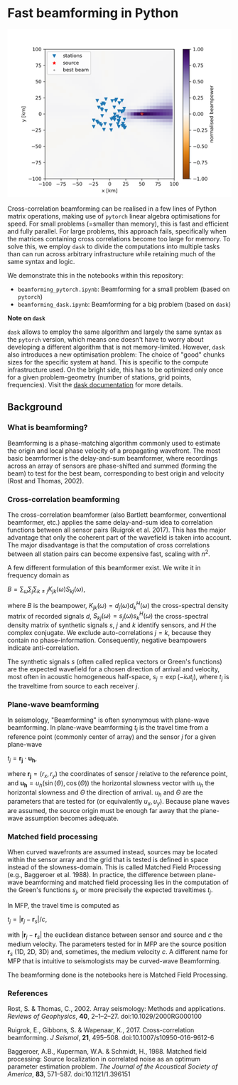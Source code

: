 # Fast beamforming in Python

![beampowers](beampowers.png)

Cross-correlation beamforming can be realised in a few lines of Python matrix operations, making use of `pytorch` linear algebra optimisations for speed. For small problems (=smaller than memory), this is fast and efficient and fully parallel. For large problems, this approach fails, specifically when the matrices containing cross correlations become too large for memory. To solve this, we employ `dask` to divide the computations into multiple tasks than can run across arbitrary infrastructure while retaining much of the same syntax and logic.

We demonstrate this in the notebooks within this repository:

* `beamforming_pytorch.ipynb`: Beamforming for a small problem (based on `pytorch`)
* `beamforming_dask.ipynb`: Beamforming for a big problem (based on `dask`)

**Note on `dask`**

`dask` allows to employ the same algorithm and largely the same syntax as the `pytorch` version, which means one doesn't have to worry about developing a different algorithm that is not memory-limited. However, `dask` also introduces a new optimisation problem: The choice of "good" chunks sizes for the specific system at hand. This is specific to the compute infrastructure used. On the bright side, this has to be optimized only once for a given problem-geometry (number of stations, grid points, frequencies). Visit the [dask documentation](https://docs.dask.org/en/stable/understanding-performance.html) for more details.

## Background

### What is beamforming?

Beamforming is a phase-matching algorithm commonly used to estimate the origin and local phase velocity of a propagating wavefront. The most basic beamformer is the delay-and-sum beamformer, where recordings across an array of sensors are phase-shifted and summed (forming the beam) to test for the best beam, corresponding to best origin and velocity (Rost and Thomas, 2002).

### Cross-correlation beamforming

The cross-correlation beamformer (also Bartlett beamformer, conventional beamformer, etc.) applies the same delay-and-sum idea to correlation functions between all sensor pairs (Ruigrok et al. 2017). This has the major advantage that only the coherent part of the wavefield is taken into account. The major disadvantage is that the computation of cross correlations between all station pairs can become expensive fast, scaling with $n^2$.

A few different formulation of this beamformer exist. We write it in frequency domain as

$B = \sum_\omega \sum_j \sum_{k\neq j} K_{jk}(\omega) S_{kj}(\omega),$

where $B$ is the beampower, $K_{jk}(\omega) = d_j(\omega) d^H_k(\omega)$ the cross-spectral density matrix of recorded signals $d$, $S_{kj}(\omega) = s_j(\omega) s^H_k(\omega)$ the cross-spectral density matrix of synthetic signals $s$, $j$ and $k$ identify sensors, and $H$ the complex conjugate. We exclude auto-correlations $j=k$, because they contain no phase-information. Consequently, negative beampowers indicate anti-correlation.

The synthetic signals $s$ (often called replica vectors or Green's functions) are the expected wavefield for a chosen direction of arrival and velocity, most often in acoustic homogeneous half-space, $s_j = \exp(-i \omega t_j)$, where $t_j$ is the traveltime from source to each receiver $j$.

### Plane-wave beamforming

In seismology, "Beamforming" is often synonymous with plane-wave beamforming. In plane-wave beamforming $t_j$ is the travel time from a reference point (commonly center of array) and the sensor $j$ for a given plane-wave

$t_j = \boldsymbol{r_j} \cdot \boldsymbol{u_h}$,

where $\boldsymbol{r_j} = (r_x, r_y)$ the coordinates of sensor $j$ relative to the reference point, and $\boldsymbol{u_h} = u_h(\sin(\Theta), \cos(\Theta))$ the horizontal slowness vector with $u_h$ the horizontal slowness and $\Theta$ the direction of arrival. $u_h$ and $\Theta$ are the parameters that are tested for (or equivalently $u_x, u_y$). Because plane waves are assumed, the source origin must be enough far away that the plane-wave assumption becomes adequate.

### Matched field processing

When curved wavefronts are assumed instead, sources may be located within the sensor array and the grid that is tested is defined in space instead of the slowness-domain. This is called Matched Field Processing (e.g., Baggeroer et al. 1988). In practice, the difference between plane-wave beamforming and matched field processing lies in the computation of the Green's functions $s_j$, or more precisely the expected traveltimes $t_j$.

In MFP, the travel time is computed as

$t_j = |\boldsymbol{r}_j - \boldsymbol{r}_s| / c$,

with $|\boldsymbol{r}_j - \boldsymbol{r}_s|$ the euclidean distance between sensor and source and $c$ the medium velocity. The parameters tested for in MFP are the source position $\boldsymbol{r}_s$ (1D, 2D, 3D) and, sometimes, the medium velocity $c$. A different name for MFP that is intuitive to seismologists may be curved-wave Beamforming.

The beamforming done is the notebooks here is Matched Field Processing.

### References

Rost, S. & Thomas, C., 2002. Array seismology: Methods and applications. *Reviews of Geophysics*, **40**, 2–1–2–27. doi:10.1029/2000RG000100

Ruigrok, E., Gibbons, S. & Wapenaar, K., 2017. Cross-correlation beamforming. *J Seismol*, **21**, 495–508. doi:10.1007/s10950-016-9612-6

Baggeroer, A.B., Kuperman, W.A. & Schmidt, H., 1988. Matched field processing: Source localization in correlated noise as an optimum parameter estimation problem. *The Journal of the Acoustical Society of America*, **83**, 571–587. doi:10.1121/1.396151
